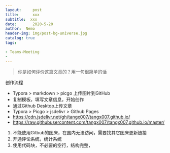 ```yaml
---
layout:     post
title:      xxx
subtitle:  xxx
date:       2020-5-20
author:  Nemo
header-img: img/post-bg-universe.jpg
catalog: true
tags:

- Teams-Meeting
- 
---
```


> 你是如何评价这篇文章的？用一句很简单的话

创作流程

- Typora > markdown > picgo 上传图片到GitHub
- 复制模板，填写文章信息，开始创作
- 通过Github Desktop上传文章
- Typora > Picgo > jsdelivr > Github Pages
- https://cdn.jsdelivr.net/gh/tangx007/tangx007.github.io/
- https://raw.githubusercontent.com/tangx007/tangx007.github.io/master/

1. 不能使用Gitbub的图床，在国内无法访问，需要找其它图床更新链接
2. 开通评论系统，统计系统
3. 使用代码块，不必要的空行，结构完整，




